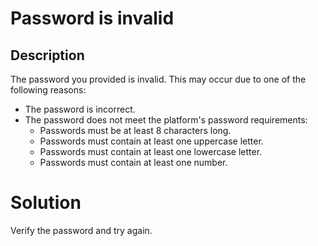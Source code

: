 # Password is invalid

## Description

The password you provided is invalid. This may occur due to one of the following reasons:
- The password is incorrect.
- The password does not meet the platform's password requirements:
    - Passwords must be at least 8 characters long.
    - Passwords must contain at least one uppercase letter.
    - Passwords must contain at least one lowercase letter.
    - Passwords must contain at least one number.

# Solution

Verify the password and try again.